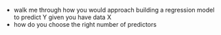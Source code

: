 * walk me through how you would approach building a regression model to predict Y given you have data X
* how do you choose the right number of predictors



